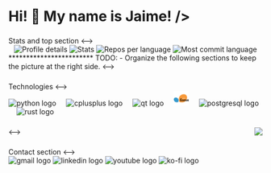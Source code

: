 <h1 align="left">Hi! 👋 My name is Jaime! />

###
<!--> Stats and top section <-->

<div align="center">
  <img src="https://raw.githubusercontent.com/jtachan/jtachan/main/profile-summary-card-output/default/0-profile-details.svg" alt="Profile details" />
  <img src="https://raw.githubusercontent.com/jtachan/jtachan/main/profile-summary-card-output/default/3-stats.svg" alt="Stats" />
  <img src="https://raw.githubusercontent.com/jtachan/jtachan/main/profile-summary-card-output/default/1-repos-per-language.svg" alt="Repos per language" />
  <img src="https://raw.githubusercontent.com/jtachan/jtachan/main/profile-summary-card-output/default/2-most-commit-language.svg" alt="Most commit language" />
</div>


<!--> 
    ************************
    TODO:
      - Organize the following sections to keep the picture at the right side.
<-->
###
<!--> Technologies <-->

<div align="left">
  <img src="https://cdn.jsdelivr.net/gh/devicons/devicon/icons/python/python-original.svg" height="30" alt="python logo"  />
  <img width="12" />
  <img src="https://cdn.jsdelivr.net/gh/devicons/devicon/icons/cplusplus/cplusplus-original.svg" height="30" alt="cplusplus logo"  />
  <img width="12" />
  <img src="https://cdn.jsdelivr.net/gh/devicons/devicon/icons/qt/qt-original.svg" height="30" alt="qt logo"  />
  <img width="12" />
  <img src="./icons/scikitlearn-original.svg" height="30" alt="scikit-learn logo"  />
  <img width="12" />
  <img src="https://cdn.jsdelivr.net/gh/devicons/devicon/icons/postgresql/postgresql-original.svg" height="30" alt="postgresql logo"  />
  <img width="12" />
  <img src="https://cdn.jsdelivr.net/gh/devicons/devicon/icons/rust/rust-original.svg" height="30" alt="rust logo"  />
</div>

###

<!--> <img align="right" height="150" src="PROFILE_IMG"> <-->

###
<!--> Contact section <-->

<div align="left">
  <img src="https://raw.githubusercontent.com/maurodesouza/profile-readme-generator/master/src/assets/icons/social/gmail/default.svg" width="47" height="35" alt="gmail logo"  />
  <img src="https://raw.githubusercontent.com/maurodesouza/profile-readme-generator/master/src/assets/icons/social/linkedin/default.svg" width="47" height="35" alt="linkedin logo"  />
  <img src="https://raw.githubusercontent.com/maurodesouza/profile-readme-generator/master/src/assets/icons/social/youtube/default.svg" width="47" height="35" alt="youtube logo"  />
  <img src="https://raw.githubusercontent.com/maurodesouza/profile-readme-generator/master/src/assets/icons/social/ko-fi/default.svg" width="47" height="35" alt="ko-fi logo"  />
</div>

###